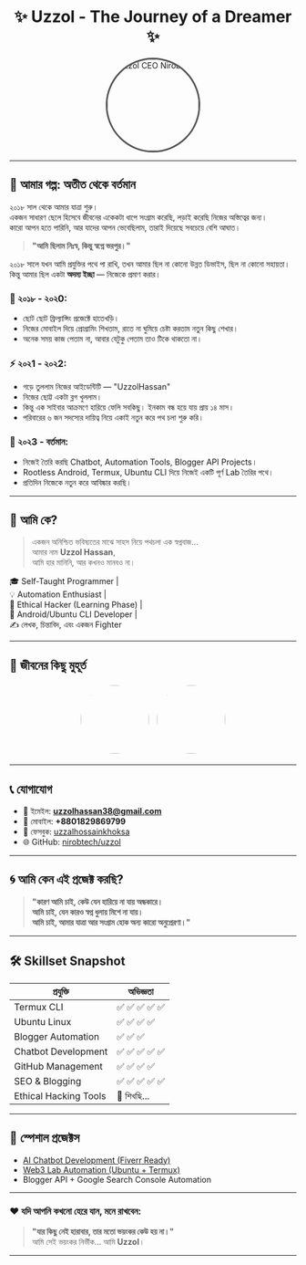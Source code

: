 <h1 align="center">✨ Uzzol - The Journey of a Dreamer ✨</h1>

<p align="center">
  <img src="https://github.com/nirobtech/uzzol/blob/main/Life/Personal/Documents/uzzol_images/uzzol-CEO-nirobtech.jpg" width="160" height="160" style="border-radius: 50%; border: 3px solid #555; animation: pulse 2s infinite;" alt="Uzzol CEO Nirobtech">
</p>

---

## 🙏 আমার গল্প: অতীত থেকে বর্তমান

২০১৮ সাল থেকে আমার যাত্রা শুরু।  
একজন সাধারণ ছেলে হিসেবে জীবনের একেকটা ধাপে সংগ্রাম করেছি, লড়াই করেছি নিজের অস্তিত্বের জন্য।  
কারো আপন হতে পারিনি, আর যাদের আপন ভেবেছিলাম, তারাই দিয়েছে সবচেয়ে বেশি আঘাত।

> **"আমি ছিলাম নিঃস্ব, কিন্তু স্বপ্নে ভরপুর।"**  

২০১৮ সালে যখন আমি প্রযুক্তির পথে পা রাখি, তখন আমার ছিল না কোনো উন্নত ডিভাইস, ছিল না কোনো সহায়তা।  
কিন্তু আমার ছিল একটা **অদম্য ইচ্ছা** — নিজেকে প্রমাণ করার।

### 📌 ২০১৮ - ২০২0:
- ছোট ছোট ফ্রিল্যান্সিং প্রজেক্টে হাতেখড়ি।
- নিজের মোবাইল দিয়ে প্রোগ্রামিং শিখতাম, রাতে না ঘুমিয়ে চেষ্টা করতাম নতুন কিছু শেখার।
- অনেক সময় কাজ পেতাম না, আবার যেটুকু পেতাম তাও টিকে থাকতো না।

### ⚡ ২০২1 - ২০২2:
- গড়ে তুললাম নিজের আইডেন্টিটি — "UzzolHassan"
- নিজের ছোট্ট একটা ব্লগ খুললাম।
- কিন্তু এক সাইবার আক্রমণে হারিয়ে ফেলি সবকিছু। ইনকাম বন্ধ হয়ে যায় প্রায় ১৪ মাস।
- পরিবারের ৬ জন সদস্যের দায়িত্ব নিয়ে একাই নতুন করে পথ চলা শুরু করি।

### 🚀 ২০২3 - বর্তমান:
- নিজেই তৈরি করছি Chatbot, Automation Tools, Blogger API Projects।
- Rootless Android, Termux, Ubuntu CLI দিয়ে নিজেই একটি পূর্ণ Lab তৈরির পথে।
- প্রতিদিন নিজেকে নতুন করে আবিষ্কার করছি।

---

## 🧠 আমি কে?

> একজন অনিশ্চিত ভবিষ্যতের মাঝে সাহস নিয়ে পথচলা এক স্বপ্নবাজ...  
> আমার নাম **Uzzol Hassan**,  
> আমি হার মানিনি, আর কখনও মানবও না।

🎓 Self-Taught Programmer |  
💡 Automation Enthusiast |  
🔐 Ethical Hacker (Learning Phase) |  
📱 Android/Ubuntu CLI Developer |  
✍️ লেখক, চিন্তাবিদ, এবং একজন Fighter

---

## 📸 জীবনের কিছু মুহূর্ত

<p align="center">
  <img src="https://github.com/nirobtech/uzzol/blob/main/Life/Personal/Documents/uzzol_images/uzzol-CEO-nirobtech.jpg" width="120" height="120" style="border-radius: 50%; margin: 5px;">
  <img src="https://github.com/nirobtech/uzzol/blob/main/Life/Personal/Documents/uzzol_images/uzzol-khoksa.jpg" width="120" height="120" style="border-radius: 50%; margin: 5px;">
</p>

---

## 📞 যোগাযোগ

- 📧 ইমেইল: **uzzolhassan38@gmail.com**
- 📱 মোবাইল: **+8801829869799**
- 👤 ফেসবুক: [uzzalhossainkhoksa](https://facebook.com/uzzalhossainkhoksa)
- 🌐 GitHub: [nirobtech/uzzol](https://github.com/nirobtech/uzzol)

---

## 🌀 আমি কেন এই প্রজেক্ট করছি?

> **"কারণ আমি চাই, কেউ যেন হারিয়ে না যায় অন্ধকারে।  
> আমি চাই, যেন কারও স্বপ্ন ধুলায় মিশে না যায়।  
> আমি চাই, আমার যাত্রা আর সংগ্রাম হোক অন্য কারো অনুপ্রেরণা।"**

---

## 🛠️ Skillset Snapshot

| প্রযুক্তি | অভিজ্ঞতা |
|----------|----------|
| Termux CLI | ✅ ✅ ✅ ✅ ✅ |
| Ubuntu Linux | ✅ ✅ ✅ ✅ |
| Blogger Automation | ✅ ✅ ✅ |
| Chatbot Development | ✅ ✅ ✅ ✅ ✅ |
| GitHub Management | ✅ ✅ ✅ ✅ |
| SEO & Blogging | ✅ ✅ ✅ ✅ ✅ |
| Ethical Hacking Tools | 🧪 শিখছি... |

---

## 🔗 স্পেশাল প্রজেক্টস

- [AI Chatbot Development (Fiverr Ready)](https://github.com/muhnirob25/AI-Chatbot-Development)
- [Web3 Lab Automation (Ubuntu + Termux)](https://github.com/nirobtech/uzzol/tree/main/Web3LabProject)
- Blogger API + Google Search Console Automation

---

### ❤️ যদি আপনি কখনো হেরে যান, মনে রাখবেন:
> **"যার কিছু নেই হারাবার, তার মতো ভয়ংকর কেউ হয় না।"**  
> আমি সেই ভয়ংকর নির্ভীক… আমি **Uzzol**।

---
